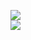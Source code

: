 [![](https://img.shields.io/badge/Made%20With-Github%20Spray-lightgrey.svg?style=for-the-badge&logo=github)](https://github.com/Annihil/github-spray#14164)  
[![](https://i.imgur.com/2DrTn0Z.gif)](https://github.com/Annihil/github-spray)